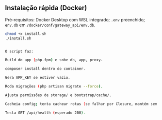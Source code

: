 ## Instalação rápida (Docker)

Pré-requisitos: Docker Desktop com WSL integrado; `.env` preenchido; `env.db` em `/docker/conf/gateway_api/env.db`.

```bash
chmod +x install.sh
./install.sh


O script faz:

Build do app (php-fpm) e sobe db, app, proxy.

composer install dentro do container.

Gera APP_KEY se estiver vazio.

Roda migrações (php artisan migrate --force).

Ajusta permissões de storage/ e bootstrap/cache/.

Cacheia config; tenta cachear rotas (se falhar por Closure, mantém sem cache).

Testa GET /api/health (esperado 200).